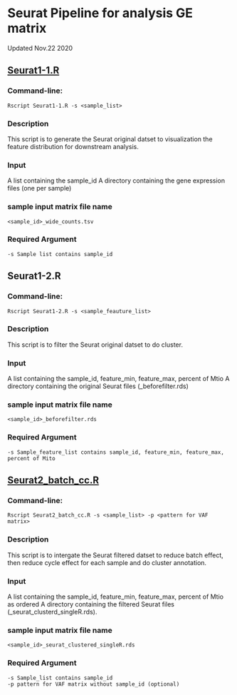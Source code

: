 # Seurat Pipeline for analysis GE matrix
Updated Nov.22 2020

## [Seurat1-1.R](https://github.com/hliu5259/singlecell/blob/master/Seurat%20%20pipeline/seurat1-1.R)
### Command-line:
	Rscript Seurat1-1.R -s <sample_list>

### Description

This script is to generate the Seurat original datset to visualization the feature distribution for downstream analysis. 


### Input 
A list containing the sample_id 
A directory containing the gene expression files (one per sample) 

### sample input matrix file name
	<sample_id>_wide_counts.tsv 

### Required Argument
	-s Sample list contains sample_id
	

## Seurat1-2.R
### Command-line:
	Rscript Seurat1-2.R -s <sample_feauture_list>

### Description

This script is to filter the Seurat original datset to do cluster.


### Input 
A list containing the sample_id, feature_min, feature_max, percent of Mtio
A directory containing the original Seurat files (_beforefilter.rds)

### sample input matrix file name
	<sample_id>_beforefilter.rds

### Required Argument
	-s Sample_feature_list contains sample_id, feature_min, feature_max, percent of Mito
	
## [Seurat2_batch_cc.R](https://github.com/hliu5259/singlecell/blob/master/Seurat%20%20pipeline/seurat1-2.R)
### Command-line:
	Rscript Seurat2_batch_cc.R -s <sample_list> -p <pattern for VAF matrix>

### Description

This script is to intergate the Seurat filtered datset to reduce batch effect, then reduce cycle effect for each sample and do cluster annotation.


### Input 
A list containing the sample_id, feature_min, feature_max, percent of Mtio as ordered
A directory containing the filtered Seurat files (_seurat_clusterd_singleR.rds). 

### sample input matrix file name
	<sample_id>_seurat_clustered_singleR.rds

### Required Argument
	-s Sample_list contains sample_id
	-p pattern for VAF matrix without sample_id (optional)

